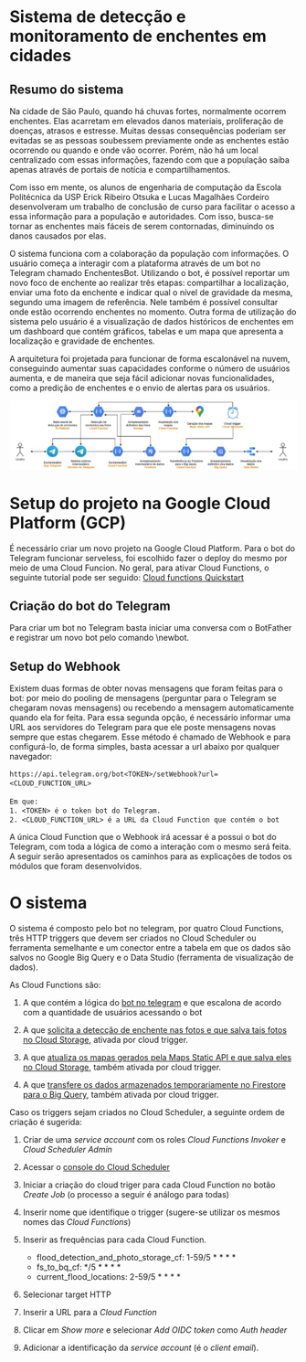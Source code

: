# Sistema de detecção e monitoramento de enchentes em cidades

## Resumo do sistema

Na cidade de São Paulo, quando há chuvas fortes, normalmente ocorrem enchentes. Elas acarretam em elevados danos materiais, proliferação de doenças, atrasos e estresse. Muitas dessas consequências poderiam ser evitadas se as pessoas soubessem previamente onde as enchentes estão ocorrendo ou quando e onde vão ocorrer. Porém, não há um local centralizado com essas informações, fazendo com que a população saiba apenas através de portais de notícia e compartilhamentos.

Com isso em mente, os alunos de engenharia de computação da Escola Politécnica da USP Erick Ribeiro Otsuka e Lucas Magalhães Cordeiro desenvolveram um trabalho de conclusão de curso para facilitar o acesso a essa informação para a população e autoridades. Com isso, busca-se tornar as enchentes mais fáceis de serem contornadas, diminuindo os danos causados por elas.

O sistema funciona com a colaboração da população com informações. O usuário começa a interagir com a plataforma através de um bot no Telegram chamado EnchentesBot. Utilizando o bot, é possível reportar um novo foco de enchente ao realizar três etapas: compartilhar a localização, enviar uma foto da enchente e indicar qual o nível de gravidade da mesma, segundo uma imagem de referência. Nele também é possível consultar onde estão ocorrendo enchentes no momento. Outra forma de utilização do sistema pelo usuário é a visualização de dados históricos de enchentes em um dashboard que contém gráficos, tabelas e um mapa que apresenta a localização e gravidade de enchentes. 

A arquitetura foi projetada para funcionar de forma escalonável na nuvem, conseguindo aumentar suas capacidades conforme o número de usuários aumenta, e de maneira que seja fácil adicionar novas funcionalidades, como a predição de enchentes e o envio de alertas para os usuários.

<img src="docs/ArquiteturaTecnologias.jpg">

# Setup do projeto na Google Cloud Platform (GCP)

É necessário criar um novo projeto na Google Cloud Platform. Para o bot do Telegram funcionar serveless, foi escolhido fazer o deploy do mesmo por meio de uma Cloud Funcion. No geral, para ativar Cloud Functions, o seguinte tutorial pode ser seguido: 
[Cloud functions Quickstart](https://cloud.google.com/functions/docs/quickstart)

## Criação do bot do Telegram

Para criar um bot no Telegram basta iniciar uma conversa com o BotFather e registrar um novo bot pelo comando \newbot.

## Setup do Webhook

Existem duas formas de obter novas mensagens que foram feitas para o bot: por meio do pooling de mensagens (perguntar para o Telegram se chegaram novas mensagens) ou recebendo a mensagem automaticamente quando ela for feita. Para essa segunda opção, é necessário informar uma URL aos servidores do Telegram para que ele poste mensagens novas sempre que estas chegarem. Esse método é chamado de Webhook e para configurá-lo, de forma simples, basta acessar a url abaixo por qualquer navegador:

```
https://api.telegram.org/bot<TOKEN>/setWebhook?url=<CLOUD_FUNCTION_URL>

Em que:
1. <TOKEN> é o token bot do Telegram.
2. <CLOUD_FUNCTION_URL> é a URL da Cloud Function que contém o bot
```

A única Cloud Function que o Webhook irá acessar é a possui o bot do Telegram, com toda a lógica de como a interação com o mesmo será feita. A seguir serão apresentados os caminhos para as explicações de todos os módulos que foram desenvolvidos.

# O sistema

O sistema é composto pelo bot no telegram, por quatro Cloud Functions, três HTTP triggers que devem ser criados no Cloud Scheduler ou ferramenta semelhante e um conector entre a tabela em que os dados são salvos no Google Big Query e o Data Studio (ferramenta de visualização de dados).

As Cloud Functions são:
1. A que contém a lógica do [bot no telegram](https://github.com/lucas-magalhaes-c/TCC_FloodFeel/tree/main/src/telegram_bot_cf) e que escalona de acordo com a quantidade de usuários acessando o bot

2. A que [solicita a detecção de enchente nas fotos e que salva tais fotos no Cloud Storage](https://github.com/lucas-magalhaes-c/TCC_FloodFeel/tree/main/src/flood_detection_and_photo_storage_cf), ativada por cloud trigger.

3. A que [atualiza os mapas gerados pela Maps Static API e que salva eles no Cloud Storage](https://github.com/lucas-magalhaes-c/TCC_FloodFeel/tree/main/src/current_flood_locations), também ativada por cloud trigger.

4. A que [transfere os dados armazenados temporariamente no Firestore para o Big Query](https://github.com/lucas-magalhaes-c/TCC_FloodFeel/tree/main/src/fs_to_bq_cf), também ativada por cloud trigger.

Caso os triggers sejam criados no Cloud Scheduler, a seguinte ordem de criação é sugerida:
1. Criar de uma *service account* com os roles *Cloud Functions Invoker* e *Cloud Scheduler Admin*
2. Acessar o [console do Cloud Scheduler](https://console.cloud.google.com/cloudscheduler)
3. Iniciar a criação do cloud triger para cada Cloud Function no botão *Create Job* (o processo a seguir é análogo para todas)
4. Inserir nome que identifique o trigger (sugere-se utilizar os mesmos nomes das *Cloud Functions*)
5. Inserir as frequências para cada Cloud Function. 
   * flood_detection_and_photo_storage_cf: 1-59/5 * * * *
   * fs_to_bq_cf: */5 * * * *
   * current_flood_locations: 2-59/5 * * * *
   
6. Selecionar target HTTP
7. Inserir a URL para a *Cloud Function*
8. Clicar em *Show more* e selecionar *Add OIDC token* como *Auth header*
9. Adicionar a identificação da *service account* (é o *client email*).

## 
